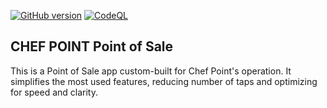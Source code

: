 [![GitHub version](https://badge.fury.io/gh/joao-vasconcelos%2Fpos.svg)](https://badge.fury.io/gh/joao-vasconcelos%2Fpos)
[![CodeQL](https://github.com/joao-vasconcelos/pos/actions/workflows/codeql-analysis.yml/badge.svg)](https://github.com/joao-vasconcelos/pos/actions/workflows/codeql-analysis.yml)

## CHEF POINT Point of Sale

This is a Point of Sale app custom-built for Chef Point's operation. It simplifies the most used features, reducing
number of taps and optimizing for speed and clarity.
